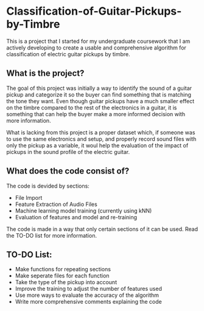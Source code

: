 # Classification-of-Guitar-Pickups-by-Timbre

This is a project that I started for my undergraduate coursework that I am actively developing to create a usable and comprehensive algorithm for classification of electric guitar pickups by timbre.

## What is the project?

The goal of this project was initially a way to identify the sound of a guitar pickup and categorize it so the buyer can find something that is matching the tone they want. Even though guitar pickups have a much smaller effect on the timbre compared to the rest of the electronics in a guitar, it is something that can help the buyer make a more informed decision with more information. 

What is lacking from this project is a proper dataset which, if someone was to use the same electronics and setup, and properly record sound files with only the pickup as a variable, it woul help the evaluation of the impact of pickups in the sound profile of the electric guitar. 

## What does the code consist of?

The code is devided by sections:
  - File Import
  - Feature Extraction of Audio Files
  - Machine learning model training (currently using kNN)
  - Evaluation of features and model and re-training

The code is made in a way that only certain sections of it can be used. Read the TO-DO list for more information.

## TO-DO List:
  - Make functions for repeating sections
  - Make seperate files for each function
  - Take the type of the pickup into account
  - Improve the training to adjust the number of features used
  - Use more ways to evaluate the accuracy of the algorithm
  - Write more comprehensive comments explaining the code
